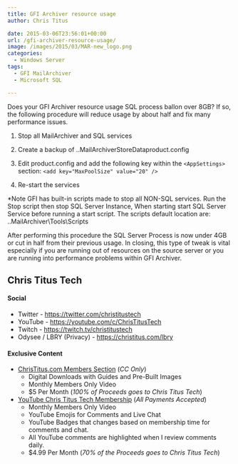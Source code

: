 ```yaml
---
title: GFI Archiver resource usage
author: Chris Titus

date: 2015-03-06T23:56:01+00:00
url: /gfi-archiver-resource-usage/
image: /images/2015/03/MAR-new_logo.png
categories:
  - Windows Server
tags:
  - GFI MailArchiver
  - Microsoft SQL

---
```

Does your GFI Archiver resource usage SQL process ballon over 8GB? If so, the following procedure will reduce usage by about half and fix many performance issues.<!--more-->

1. Stop all MailArchiver and SQL services
  
2. Create a backup of ..MailArchiverStoreDataproduct.config
  
3. Edit product.config and add the following key within the `<AppSettings>` section: `<add key="MaxPoolSize" value="20" />`
  
4. Re-start the services

*Note GFI has built-in scripts made to stop all NON-SQL services. Run the Stop script then stop SQL Server Instance, When starting start SQL Server Service before running a start script. The scripts default location are: ..MailArchiver\Tools\Scripts

After performing this procedure the SQL Server Process is now under 4GB or cut in half from their previous usage. In closing, this type of tweak is vital especially if you are running out of resources on the source server or you are running into performance problems within GFI Archiver.

## Chris Titus Tech

#### Social

- Twitter - <https://twitter.com/christitustech>
- YouTube - <https://youtube.com/c/ChrisTitusTech>
- Twitch - <https://twitch.tv/christitustech>
- Odysee / LBRY (Privacy) - <https://christitus.com/lbry>

#### Exclusive Content

- [ChrisTitus.com Members Section][1] (_CC Only_)
  - Digital Downloads with Guides and Pre-Built Images
  - Monthly Members Only Video
  - $5 Per Month (_100% of Proceeds goes to Chris Titus Tech_)
- [YouTube Chris Titus Tech Membership][2] (_All Payments Accepted_)
  - Monthly Members Only Video
  - YouTube Emojis for Comments and Live Chat
  - YouTube Badges that changes based on membership time for comments and chat.
  - All YouTube comments are highlighted when I review comments daily. 
  - $4.99 Per Month (_70% of the Proceeds goes to Chris Titus Tech_)

 [1]: https://portal.christitus.com
 [2]: https://christitus.com/join